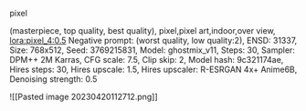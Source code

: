 pixel


(masterpiece, top quality, best quality), pixel,pixel art,indoor,over view,
<lora:pixel_4:0.5>
Negative prompt: (worst quality, low quality:2),
ENSD: 31337, Size: 768x512, Seed: 3769215831, Model: ghostmix_v11, Steps: 30, Sampler: DPM++ 2M Karras, CFG scale: 7.5, Clip skip: 2, Model hash: 9c321174ae, Hires steps: 30, Hires upscale: 1.5, Hires upscaler: R-ESRGAN 4x+ Anime6B, Denoising strength: 0.5

![[Pasted image 20230420112712.png]]

